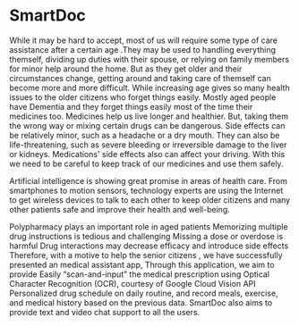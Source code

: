 # SmartDoc

While it may be hard to accept, most of us will require some type of care assistance after a certain age .They may be used to handling everything themself, dividing up duties with their spouse, or relying on family members for minor help around the home. But as they get older and their circumstances change, getting around and taking care of themself can become more and more difficult. While increasing age gives so many health issues to the older citizens who forget things easily. Mostly aged people have Dementia  and they forget things easily  most of the time their medicines too.  Medicines help us live longer and healthier. But, taking them the wrong way or mixing certain drugs can be dangerous. Side effects can be relatively minor, such as a headache or a dry mouth. They can also be life-threatening, such as severe bleeding or irreversible damage to the liver or kidneys. Medications' side effects also can affect your driving. With this we  need to be careful to keep track of our medicines and use them safely.

Artificial intelligence is showing great promise in areas of health care. From smartphones to motion sensors, technology experts are using the Internet to get wireless devices to talk to each other to keep older citizens and many other  patients safe and improve their health and well-being.

Polypharmacy plays an important role in aged patients Memorizing multiple drug instructions is tedious and challenging Missing a dose or overdose is harmful Drug interactions may decrease efficacy and introduce side effects Therefore, with a motive to help the senior citizens , we have successfully presented an medical assistant app, Through this application, we aim to provide Easily “scan-and-input” the medical  prescription using Optical Character Recognition (OCR), courtesy of Google Cloud Vision API Personalized drug schedule on daily routine, and record meals, exercise, and medical history based on the previous data. SmartDoc also aims to provide text and video chat support to all the users. 


